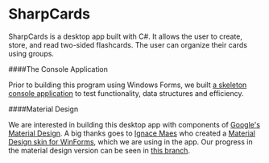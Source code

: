 # SharpCards

SharpCards is a desktop app built with C#. It allows the user to create, store, and read two-sided flashcards. The user can organize their cards using groups. 

####The Console Application

Prior to building this program using Windows Forms, we built [a skeleton console application](https://github.com/ryansama/Flashcards-Console-App) to test functionality, data structures and efficiency. 

####Material Design

We are interested in building this desktop app with components of [Google's Material Design](https://www.google.com/design/spec/material-design/introduction.html). A big thanks goes to [Ignace Maes](https://github.com/IgnaceMaes) who created a [Material Design skin for WinForms](https://github.com/IgnaceMaes/MaterialSkin), which we are using in the app. Our progress in the material design version can be seen in [this branch](https://github.com/ryansama/SharpCards/tree/material-design).